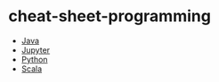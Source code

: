 # cheat-sheet-programming

* [Java](./java.md)
* [Jupyter](./jupyter.md)
* [Python](./python.md)
* [Scala](./scala.md)

